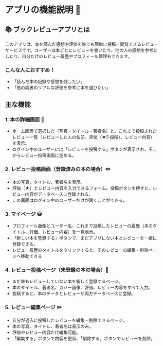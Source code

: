 # アプリの機能説明 📖

## 📚 ブックレビューアプリとは

このアプリは、本を読んだ感想や評価を誰でも簡単に投稿・閲覧できるレビューサービスです。ユーザーは本ごとにレビューを書いたり、他の人の感想を参考にしたり、自分だけのレビュー履歴やプロフィール管理もできます。

### こんな人におすすめ！

- 「読んだ本の記録や感想を残したい」
- 「他の読者のリアルな評価を参考に本を選びたい」

## 主な機能

### 1. 本の詳細画面 📖

- ホーム画面で選択した（写真・タイトル・著者名）と、これまで投稿されたレビュー一覧（レビューした人の名前、評価（★5 段階）、レビュー内容）を表示。
- ログイン中のユーザーには「レビューを投稿する」ボタンが表示され、そこからレビュー投稿画面に進める。

### 2. レビュー投稿画面（登録済みの本の場合）✏️

- 本の写真、タイトル、著者名を表示。
- 評価（★）とレビュー内容を入力できるフォーム。投稿ボタンを押すと、レビュー内容がデータベースに登録される。
- この画面はログイン中のユーザーだけが開くことができる。

### 3. マイページ 😀

- プロフィール画像とユーザー名、これまで投稿したレビューの履歴（本のタイトル、評価、レビュー内容）を一覧表示。
- 「新しい本を登録する」ボタンで、まだアプリにない本とレビューを一緒に登録できる。
- レビュー履歴のタイトルをクリックすると、そのレビューの編集・削除ページへ移動できる

### 4. レビュー投稿ページ（未登録の本の場合）📝

- まだ誰もレビューしていない本を新しく登録するページ。
- 本のタイトル、著者名、カバー画像、評価、レビュー内容をすべて入力。
- 投稿すると、本のデータとレビューが両方データベースに登録。

### 5. レビュー編集ページ ✏️

- 自分が過去に投稿したレビューを編集・削除できるページ。
- 本の写真、タイトル、著者名は表示のみ。
- 評価やレビュー内容だけ編集可能。
- 「編集する」ボタンで内容を更新、「削除する」ボタンでレビューを削除。
